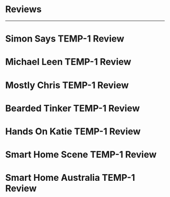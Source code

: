 # Reviews

---

# Simon Says TEMP-1 Review

# Michael Leen TEMP-1 Review

# Mostly Chris TEMP-1 Review

# Bearded Tinker TEMP-1 Review

# Hands On Katie TEMP-1 Review

# Smart Home Scene TEMP-1 Review

# Smart Home Australia TEMP-1 Review